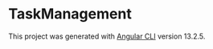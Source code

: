 # TaskManagement

This project was generated with [Angular CLI](https://github.com/angular/angular-cli) version 13.2.5.